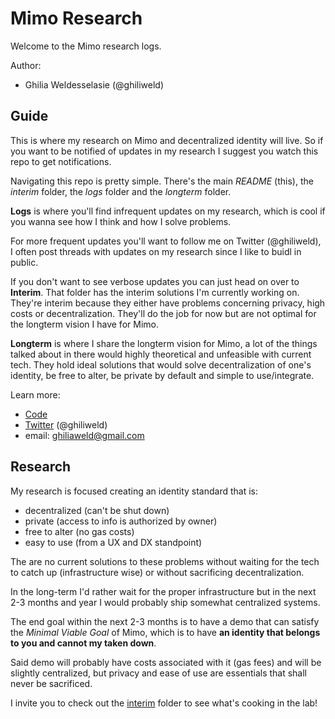 # Mimo Research

Welcome to the Mimo research logs.

Author:
 - Ghilia Weldesselasie (@ghiliweld)

## Guide
This is where my research on Mimo and decentralized identity will live. So if you want to be notified of updates in my research I suggest you watch this repo to get notifications.

Navigating this repo is pretty simple. There's the main *README* (this), the *interim* folder, the *logs* folder and the *longterm* folder.

**Logs** is where you'll find infrequent updates on my research, which is cool if you wanna see how I think and how I solve problems.

For more frequent updates you'll want to follow me on Twitter (@ghiliweld), I often post threads with updates on my research since I like to buidl in public.

If you don't want to see verbose updates you can just head on over to **Interim**. That folder has the interim solutions I'm currently working on. They're interim because they either have problems concerning privacy, high costs or decentralization. They'll do the job for now but are not optimal for the longterm vision I have for Mimo.

**Longterm** is where I share the longterm vision for Mimo, a lot of the things talked about in there would highly theoretical and unfeasible with current tech. They hold ideal solutions that would solve decentralization of one's identity, be free to alter, be private by default and simple to use/integrate.



Learn more:
- [Code](https://github.com/ethmimo)
- [Twitter](https://twitter.com/ghiliweld) (@ghiliweld)
- email: ghiliaweld@gmail.com

## Research
My research is focused creating an identity standard that is:

- decentralized (can't be shut down)
- private (access to info is authorized by owner)
- free to alter (no gas costs)
- easy to use (from a UX and DX standpoint)

The are no current solutions to these problems without waiting for the tech to catch up (infrastructure wise) or without sacrificing decentralization.

In the long-term I'd rather wait for the proper infrastructure but in the next 2-3 months and year I would probably ship somewhat centralized systems.

The end goal within the next 2-3 months is to have a demo that can satisfy the _Minimal Viable Goal_ of Mimo, which is to have **an identity that belongs to you and cannot my taken down**.

Said demo will probably have costs associated with it (gas fees) and will be slightly centralized, but privacy and ease of use are essentials that shall never be sacrificed.

I invite you to check out the [interim]() folder to see what's cooking in the lab!
